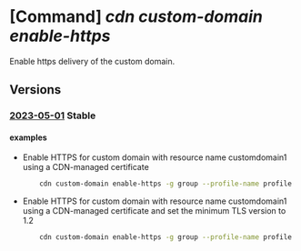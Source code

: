 # [Command] _cdn custom-domain enable-https_

Enable https delivery of the custom domain.

## Versions

### [2023-05-01](/Resources/mgmt-plane/L3N1YnNjcmlwdGlvbnMve30vcmVzb3VyY2Vncm91cHMve30vcHJvdmlkZXJzL21pY3Jvc29mdC5jZG4vcHJvZmlsZXMve30vZW5kcG9pbnRzL3t9L2N1c3RvbWRvbWFpbnMve30vZW5hYmxlY3VzdG9taHR0cHM=/2023-05-01.xml) **Stable**

<!-- mgmt-plane /subscriptions/{}/resourcegroups/{}/providers/microsoft.cdn/profiles/{}/endpoints/{}/customdomains/{}/enablecustomhttps 2023-05-01 -->

#### examples

- Enable HTTPS for custom domain with resource name customdomain1 using a CDN-managed certificate
    ```bash
        cdn custom-domain enable-https -g group --profile-name profile --endpoint-name endpoint -n customdomain1
    ```

- Enable HTTPS for custom domain with resource name customdomain1 using a CDN-managed certificate and set the minimum TLS version to 1.2
    ```bash
        cdn custom-domain enable-https -g group --profile-name profile --endpoint-name endpoint -n customdomain1 --min-tls-version 1.2
    ```
